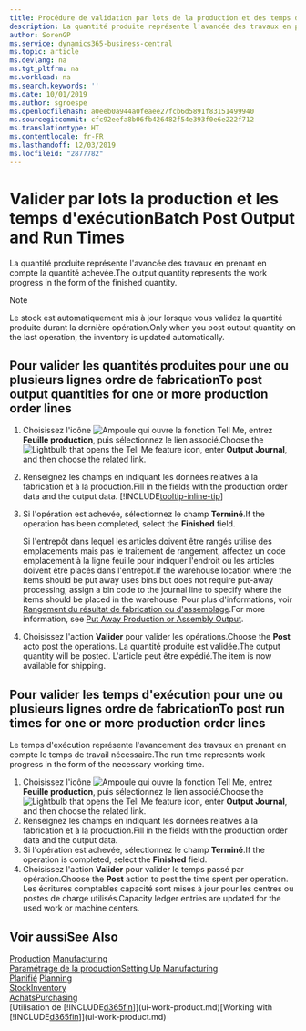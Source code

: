 ```yaml
---
title: Procédure de validation par lots de la production et des temps d'exécution | Microsoft Docs
description: La quantité produite représente l'avancée des travaux en prenant en compte la quantité achevée.
author: SorenGP
ms.service: dynamics365-business-central
ms.topic: article
ms.devlang: na
ms.tgt_pltfrm: na
ms.workload: na
ms.search.keywords: ''
ms.date: 10/01/2019
ms.author: sgroespe
ms.openlocfilehash: a0eeb0a944a0feaee27fcb6d5891f83151499940
ms.sourcegitcommit: cfc92eefa8b06fb426482f54e393f0e6e222f712
ms.translationtype: HT
ms.contentlocale: fr-FR
ms.lasthandoff: 12/03/2019
ms.locfileid: "2877782"
---
```

# <a name="batch-post-output-and-run-times"></a><span data-ttu-id="e5362-103">Valider par lots la production et les temps d'exécution</span><span class="sxs-lookup"><span data-stu-id="e5362-103">Batch Post Output and Run Times</span></span>
<span data-ttu-id="e5362-104">La quantité produite représente l'avancée des travaux en prenant en compte la quantité achevée.</span><span class="sxs-lookup"><span data-stu-id="e5362-104">The output quantity represents the work progress in the form of the finished quantity.</span></span>  

> [!NOTE]
> <span data-ttu-id="e5362-105">Le stock est automatiquement mis à jour lorsque vous validez la quantité produite durant la dernière opération.</span><span class="sxs-lookup"><span data-stu-id="e5362-105">Only when you post output quantity on the last operation, the inventory is updated automatically.</span></span>  

## <a name="to-post-output-quantities-for-one-or-more-production-order-lines"></a><span data-ttu-id="e5362-106">Pour valider les quantités produites pour une ou plusieurs lignes ordre de fabrication</span><span class="sxs-lookup"><span data-stu-id="e5362-106">To post output quantities for one or more production order lines</span></span>
1. <span data-ttu-id="e5362-107">Choisissez l'icône ![Ampoule qui ouvre la fonction Tell Me](media/ui-search/search_small.png "Dites-moi ce que vous voulez faire"), entrez **Feuille production**, puis sélectionnez le lien associé.</span><span class="sxs-lookup"><span data-stu-id="e5362-107">Choose the ![Lightbulb that opens the Tell Me feature](media/ui-search/search_small.png "Tell me what you want to do") icon, enter **Output Journal**, and then choose the related link.</span></span>  
2. <span data-ttu-id="e5362-108">Renseignez les champs en indiquant les données relatives à la fabrication et à la production.</span><span class="sxs-lookup"><span data-stu-id="e5362-108">Fill in the fields with the production order data and the output data.</span></span> [!INCLUDE[tooltip-inline-tip](includes/tooltip-inline-tip_md.md)]
3. <span data-ttu-id="e5362-109">Si l'opération est achevée, sélectionnez le champ **Terminé**.</span><span class="sxs-lookup"><span data-stu-id="e5362-109">If the operation has been completed, select the **Finished** field.</span></span>  

    <span data-ttu-id="e5362-110">Si l'entrepôt dans lequel les articles doivent être rangés utilise des emplacements mais pas le traitement de rangement, affectez un code emplacement à la ligne feuille pour indiquer l'endroit où les articles doivent être placés dans l'entrepôt.</span><span class="sxs-lookup"><span data-stu-id="e5362-110">If the warehouse location where the items should be put away uses bins but does not require put-away processing,  assign a bin code to the journal line to specify where the items should be placed in the warehouse.</span></span> <span data-ttu-id="e5362-111">Pour plus d'informations, voir [Rangement du résultat de fabrication ou d'assemblage](warehouse-how-to-put-away-production-output.md).</span><span class="sxs-lookup"><span data-stu-id="e5362-111">For more information, see [Put Away Production or Assembly Output](warehouse-how-to-put-away-production-output.md).</span></span>  

4. <span data-ttu-id="e5362-112">Choisissez l'action **Valider** pour valider les opérations.</span><span class="sxs-lookup"><span data-stu-id="e5362-112">Choose the **Post** acto post the operations.</span></span> <span data-ttu-id="e5362-113">La quantité produite est validée.</span><span class="sxs-lookup"><span data-stu-id="e5362-113">The output quantity will be posted.</span></span> <span data-ttu-id="e5362-114">L'article peut être expédié.</span><span class="sxs-lookup"><span data-stu-id="e5362-114">The item is now available for shipping.</span></span>  

## <a name="to-post-run-times-for-one-or-more-production-order-lines"></a><span data-ttu-id="e5362-115">Pour valider les temps d'exécution pour une ou plusieurs lignes ordre de fabrication</span><span class="sxs-lookup"><span data-stu-id="e5362-115">To post run times for one or more production order lines</span></span>
<span data-ttu-id="e5362-116">Le temps d'exécution représente l'avancement des travaux en prenant en compte le temps de travail nécessaire.</span><span class="sxs-lookup"><span data-stu-id="e5362-116">The run time represents work progress in the form of the necessary working time.</span></span>    

1.  <span data-ttu-id="e5362-117">Choisissez l'icône ![Ampoule qui ouvre la fonction Tell Me](media/ui-search/search_small.png "Dites-moi ce que vous voulez faire"), entrez **Feuille production**, puis sélectionnez le lien associé.</span><span class="sxs-lookup"><span data-stu-id="e5362-117">Choose the ![Lightbulb that opens the Tell Me feature](media/ui-search/search_small.png "Tell me what you want to do") icon, enter **Output Journal**, and then choose the related link.</span></span>  
2. <span data-ttu-id="e5362-118">Renseignez les champs en indiquant les données relatives à la fabrication et à la production.</span><span class="sxs-lookup"><span data-stu-id="e5362-118">Fill in the fields with the production order data and the output data.</span></span>  
3.  <span data-ttu-id="e5362-119">Si l'opération est achevée, sélectionnez le champ **Terminé**.</span><span class="sxs-lookup"><span data-stu-id="e5362-119">If the operation is completed, select the **Finished** field.</span></span>  
4. <span data-ttu-id="e5362-120">Choisissez l'action **Valider** pour valider le temps passé par opération.</span><span class="sxs-lookup"><span data-stu-id="e5362-120">Choose the **Post** action to post the time spent per operation.</span></span> <span data-ttu-id="e5362-121">Les écritures comptables capacité sont mises à jour pour les centres ou postes de charge utilisés.</span><span class="sxs-lookup"><span data-stu-id="e5362-121">Capacity ledger entries are updated for the used work or machine centers.</span></span>

## <a name="see-also"></a><span data-ttu-id="e5362-122">Voir aussi</span><span class="sxs-lookup"><span data-stu-id="e5362-122">See Also</span></span>  
<span data-ttu-id="e5362-123">[Production](production-manage-manufacturing.md)  </span><span class="sxs-lookup"><span data-stu-id="e5362-123">[Manufacturing](production-manage-manufacturing.md)  </span></span>  
[<span data-ttu-id="e5362-124">Paramétrage de la production</span><span class="sxs-lookup"><span data-stu-id="e5362-124">Setting Up Manufacturing</span></span>](production-configure-production-processes.md)  
<span data-ttu-id="e5362-125">[Planifié](production-planning.md)    </span><span class="sxs-lookup"><span data-stu-id="e5362-125">[Planning](production-planning.md)    </span></span>  
[<span data-ttu-id="e5362-126">Stock</span><span class="sxs-lookup"><span data-stu-id="e5362-126">Inventory</span></span>](inventory-manage-inventory.md)  
[<span data-ttu-id="e5362-127">Achats</span><span class="sxs-lookup"><span data-stu-id="e5362-127">Purchasing</span></span>](purchasing-manage-purchasing.md)  
<span data-ttu-id="e5362-128">[Utilisation de [!INCLUDE[d365fin](includes/d365fin_md.md)]](ui-work-product.md)</span><span class="sxs-lookup"><span data-stu-id="e5362-128">[Working with [!INCLUDE[d365fin](includes/d365fin_md.md)]](ui-work-product.md)</span></span>
